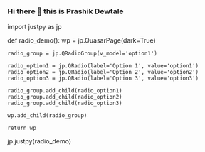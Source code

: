 ### Hi there 👋 this is Prashik Dewtale



import justpy as jp

def radio_demo():
    wp = jp.QuasarPage(dark=True)

    radio_group = jp.QRadioGroup(v_model='option1')
    
    radio_option1 = jp.QRadio(label='Option 1', value='option1')
    radio_option2 = jp.QRadio(label='Option 2', value='option2')
    radio_option3 = jp.QRadio(label='Option 3', value='option3')
    
    radio_group.add_child(radio_option1)
    radio_group.add_child(radio_option2)
    radio_group.add_child(radio_option3)

    wp.add_child(radio_group)
    
    return wp

jp.justpy(radio_demo)




